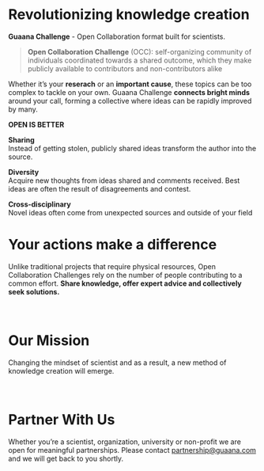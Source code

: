 # Revolutionizing knowledge creation

**Guaana Challenge** - Open Collaboration format built for scientists.

>**Open Collaboration Challenge** (OCC): self-organizing community of individuals coordinated towards a shared outcome, which they make publicly available to contributors and non-contributors alike

Whether it’s your **reserach** or an **important cause**, these topics can be too complex to tackle on your own. Guaana Challenge **connects bright minds** around your call, forming a collective where ideas can be rapidly improved by many.
</br>

**OPEN IS BETTER**

**Sharing**</br>
Instead of getting stolen, publicly shared ideas transform the author into the source.

**Diversity**</br>
Acquire new thoughts from ideas shared and comments received. Best ideas are often the result of disagreements and contest.

**Cross-disciplinary**</br>
Novel ideas often come from unexpected sources and outside of your field

# Your actions make a difference

Unlike traditional projects that require physical resources, Open Collaboration Challenges rely on the number of people contributing to a common effort. **Share knowledge, offer expert advice and collectively seek solutions.**
</br></br></br>

# Our Mission

Changing the mindset of scientist and as a result, a new method of knowledge creation will emerge.
</br></br></br>

# Partner With Us

Whether you’re a scientist, organization, university or non-profit we are open for meaningful partnerships. Please contact <partnership@guaana.com> and we will get back to you shortly.
